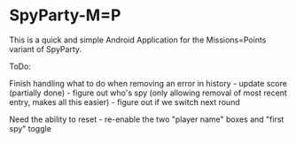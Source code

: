 SpyParty-M=P
============
This is a quick and simple Android Application for the Missions=Points variant of SpyParty.

ToDo:

Finish handling what to do when removing an error in history
    - update score (partially done)
    - figure out who's spy (only allowing removal of most recent entry, makes all this easier)
    - figure out if we switch next round

Need the ability to reset
    - re-enable the two "player name" boxes and "first spy" toggle